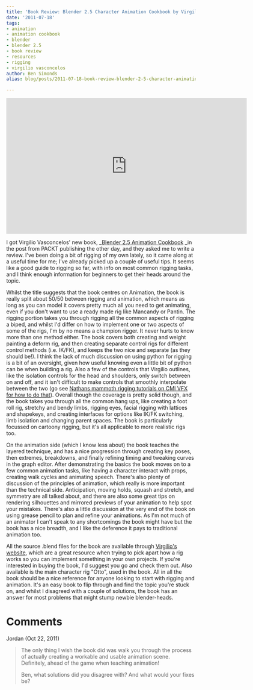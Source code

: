 ```yaml
---
title: 'Book Review: Blender 2.5 Character Animation Cookbook by Virgilio Vasconcelos'
date: '2011-07-18'
tags:
- animation
- animation cookbook
- blender
- blender 2.5
- book review
- resources
- rigging
- virgilio vasconcelos
author: Ben Simonds
alias: blog/posts/2011-07-18-book-review-blender-2-5-character-animation-cookbook-by-virgilio-vasconcelos

---
```




<iframe title="vimeo-player" src="https://player.vimeo.com/video/25286653" width="640" height="360" frameborder="0" allowfullscreen></iframe>

 

I got Virgilio Vasconcelos' new book, _[Blender 2.5 Animation Cookbook](http://virgiliovasconcelos.com/blender-animation-cookbook/) _in the post from PACKT publishing the other day, and they asked me to write a review. I've been doing a bit of rigging of my own lately, so it came along at a useful time for me; I've already picked up a couple of useful tips. It seems like a good guide to rigging so far, with info on most common rigging tasks, and I think enough information for beginners to get their heads around the topic.

Whilst the title suggests that the book centres on Animation, the book is really split about 50/50 between rigging and animation, which means as long as you can model it covers pretty much all you need to get animating, even if you don't want to use a ready made rig like Mancandy or Pantin. The rigging portion takes you through rigging all the common aspects of rigging a biped, and whilst I'd differ on how to implement one or two aspects of some of the rigs, I'm by no means a champion rigger. It never hurts to know more than one method either. The book covers both creating and weight painting a deform rig, and then creating separate control rigs for different control methods (i.e. IK/FK), and keeps the two nice and separate (as they should be!). I think the lack of much discussion on using python for rigging is a bit of an oversight, given how useful knowing even a little bit of python can be when building a rig. Also a few of the controls that Virgilio outlines, like the isolation controls for the head and shoulders, only switch between on and off, and it isn't difficult to make controls that smoothly interpolate between the two (go see [Nathans mammoth rigging tutorials on CMI VFX for how to do that](http://www.cmivfx.com/)). Overall though the coverage is pretty solid though, and the book takes you through all the common hang ups, like creating a foot roll rig, stretchy and bendy limbs, rigging eyes, facial rigging with lattices and shapekeys, and creating interfaces for options like IK/FK switching, limb isolation and changing parent spaces. The book is particularly focussed on cartoony rigging, but it's all applicable to more realistic rigs too.

On the animation side (which I know less about) the book teaches the layered technique, and has a nice progression through creating key poses, then extremes, breakdowns, and finally refining timing and tweaking curves in the graph editor. After demonstrating the basics the book moves on to a few common animation tasks, like having a character interact with props, creating walk cycles and animating speech. There's also plenty of discussion of the principles of animation, which really is more important than the technical side. Anticipation, moving holds, squash and stretch, and symmetry are all talked about, and there are also some great tips on rendering silhouettes and mirrored previews of your animation to help spot your mistakes. There's also a little discussion at the very end of the book on using grease pencil to plan and refine your animations. As I'm not much of an animator I can't speak to any shortcomings the book might have but the book has a nice breadth, and I like the deference it pays to traditional animation too.

All the source .blend files for the book are available through [Virgilio's website](http://virgiliovasconcelos.com/blender-animation-cookbook/), which are a great resource when trying to pick apart how a rig works so you can implement something in your own projects. If you're interested in buying the book, I'd suggest you go and check them out. Also available is the main character rig "Otto", used in the book. All in all the book should be a nice reference for anyone looking to start with rigging and animation. It's an easy book to flip through and find the topic you're stuck on, and whilst I disagreed with a couple of solutions, the book has an answer for most problems that might stump newbie blender-heads.





# Comments


Jordan (Oct 22, 2011)
> The only thing I wish the book did was walk you through the process of actually creating a workable and usable animation scene. Definitely, ahead of the game when teaching animation!
> 
> Ben, what solutions did you disagree with? And what would your fixes be?
